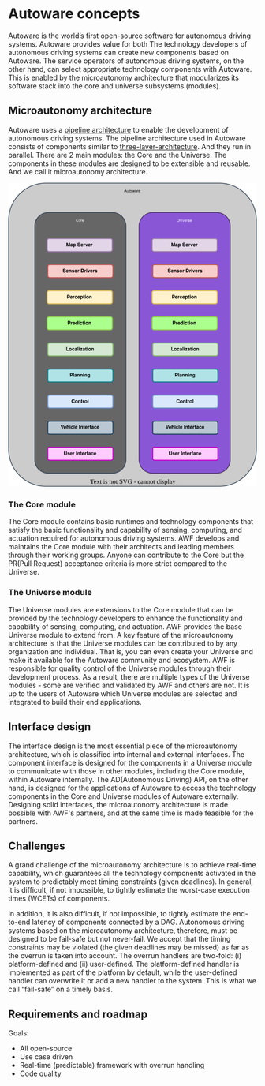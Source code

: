 # Autoware concepts

Autoware is the world’s first open-source software for autonomous driving systems. Autoware provides value for both The technology developers of autonomous driving systems can create new components based on Autoware. The service operators of autonomous driving systems, on the other hand, can select appropriate technology components with Autoware. This is enabled by the microautonomy architecture that modularizes its software stack into the core and universe subsystems (modules).

## Microautonomy architecture

Autoware uses a [pipeline architecture](http://www.cs.sjsu.edu/~pearce/modules/patterns/distArch/pipeline.htm) to enable the development of autonomous driving systems. The pipeline architecture used in Autoware consists of components similar to [three-layer-architecture](http://www.flownet.com/gat/papers/tla.pdf). And they run in parallel. There are 2 main modules: the Core and the Universe. The components in these modules are designed to be extensible and reusable. And we call it microautonomy architecture.

![core-and-universe.svg](core-and-universe.svg)

### The Core module

The Core module contains basic runtimes and technology components that satisfy the basic functionality and capability of sensing, computing, and actuation required for autonomous driving systems. AWF develops and maintains the Core module with their architects and leading members through their working groups. Anyone can contribute to the Core but the PR(Pull Request) acceptance criteria is more strict compared to the Universe.

### The Universe module

The Universe modules are extensions to the Core module that can be provided by the technology developers to enhance the functionality and capability of sensing, computing, and actuation. AWF provides the base Universe module to extend from. A key feature of the microautonomy architecture is that the Universe modules can be contributed to by any organization and individual. That is, you can even create your Universe and make it available for the Autoware community and ecosystem. AWF is responsible for quality control of the Universe modules through their development process. As a result, there are multiple types of the Universe modules - some are verified and validated by AWF and others are not. It is up to the users of Autoware which Universe modules are selected and integrated to build their end applications.

## Interface design

The interface design is the most essential piece of the microautonomy architecture, which is classified into internal and external interfaces. The component interface is designed for the components in a Universe module to communicate with those in other modules, including the Core module, within Autoware internally. The AD(Autonomous Driving) API, on the other hand, is designed for the applications of Autoware to access the technology components in the Core and Universe modules of Autoware externally. Designing solid interfaces, the microautonomy architecture is made possible with AWF's partners, and at the same time is made feasible for the partners.

## Challenges

A grand challenge of the microautonomy architecture is to achieve real-time capability, which guarantees all the technology components activated in the system to predictably meet timing constraints (given deadlines). In general, it is difficult, if not impossible, to tightly estimate the worst-case execution times (WCETs) of components.

In addition, it is also difficult, if not impossible, to tightly estimate the end-to-end latency of components connected by a DAG. Autonomous driving systems based on the microautonomy architecture, therefore, must be designed to be fail-safe but not never-fail. We accept that the timing constraints may be violated (the given deadlines may be missed) as far as the overrun is taken into account. The overrun handlers are two-fold: (i) platform-defined and (ii) user-defined. The platform-defined handler is implemented as part of the platform by default, while the user-defined handler can overwrite it or add a new handler to the system. This is what we call “fail-safe” on a timely basis.

## Requirements and roadmap

Goals:

- All open-source
- Use case driven
- Real-time (predictable) framework with overrun handling
- Code quality
